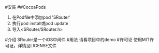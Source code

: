 #安装
##CocoaPods
1. 在Podfile中添加pod 'SRouter'
2. 执行pod install或pod update
3. 导入<SRouter/SRouter.h>

#介绍
SRouter是一个iOS中间件
#用法
请看项目中的demo
#许可证
使用MIT许可证，详情见LICENSE文件
